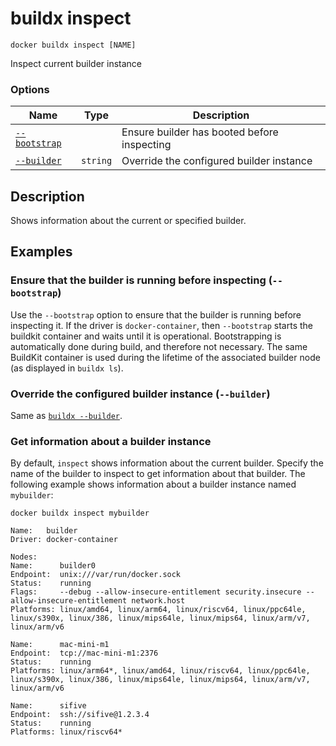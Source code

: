 # buildx inspect

```
docker buildx inspect [NAME]
```

<!---MARKER_GEN_START-->
Inspect current builder instance

### Options

| Name | Type | Description |
| --- | --- | --- |
| [`--bootstrap`](#bootstrap) |  | Ensure builder has booted before inspecting |
| [`--builder`](#builder) | `string` | Override the configured builder instance |


<!---MARKER_GEN_END-->

## Description

Shows information about the current or specified builder.

## Examples

### <a name="bootstrap"></a> Ensure that the builder is running before inspecting (`--bootstrap`)

Use the `--bootstrap` option to ensure that the builder is running before
inspecting it. If the driver is `docker-container`, then `--bootstrap` starts
the buildkit container and waits until it is operational. Bootstrapping is
automatically done during build, and therefore not necessary. The same BuildKit
container is used during the lifetime of the associated builder node (as
displayed in `buildx ls`).

### <a name="builder"></a> Override the configured builder instance (`--builder`)

Same as [`buildx --builder`](buildx.md#builder).

### Get information about a builder instance

By default, `inspect` shows information about the current builder. Specify the
name of the builder to inspect to get information about that builder.
The following example shows information about a builder instance named
`mybuilder`:

```shell
docker buildx inspect mybuilder
```
```text
Name:   builder
Driver: docker-container

Nodes:
Name:      builder0
Endpoint:  unix:///var/run/docker.sock
Status:    running
Flags:     --debug --allow-insecure-entitlement security.insecure --allow-insecure-entitlement network.host
Platforms: linux/amd64, linux/arm64, linux/riscv64, linux/ppc64le, linux/s390x, linux/386, linux/mips64le, linux/mips64, linux/arm/v7, linux/arm/v6

Name:      mac-mini-m1
Endpoint:  tcp://mac-mini-m1:2376
Status:    running
Platforms: linux/arm64*, linux/amd64, linux/riscv64, linux/ppc64le, linux/s390x, linux/386, linux/mips64le, linux/mips64, linux/arm/v7, linux/arm/v6

Name:      sifive
Endpoint:  ssh://sifive@1.2.3.4
Status:    running
Platforms: linux/riscv64*
```

